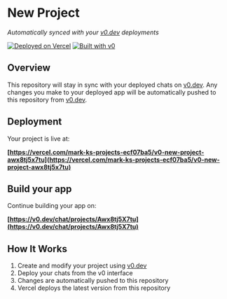 # New Project

*Automatically synced with your [v0.dev](https://v0.dev) deployments*

[![Deployed on Vercel](https://img.shields.io/badge/Deployed%20on-Vercel-black?style=for-the-badge&logo=vercel)](https://vercel.com/mark-ks-projects-ecf07ba5/v0-new-project-awx8tj5x7tu)
[![Built with v0](https://img.shields.io/badge/Built%20with-v0.dev-black?style=for-the-badge)](https://v0.dev/chat/projects/Awx8tj5X7tu)

## Overview

This repository will stay in sync with your deployed chats on [v0.dev](https://v0.dev).
Any changes you make to your deployed app will be automatically pushed to this repository from [v0.dev](https://v0.dev).

## Deployment

Your project is live at:

**[https://vercel.com/mark-ks-projects-ecf07ba5/v0-new-project-awx8tj5x7tu](https://vercel.com/mark-ks-projects-ecf07ba5/v0-new-project-awx8tj5x7tu)**

## Build your app

Continue building your app on:

**[https://v0.dev/chat/projects/Awx8tj5X7tu](https://v0.dev/chat/projects/Awx8tj5X7tu)**

## How It Works

1. Create and modify your project using [v0.dev](https://v0.dev)
2. Deploy your chats from the v0 interface
3. Changes are automatically pushed to this repository
4. Vercel deploys the latest version from this repository